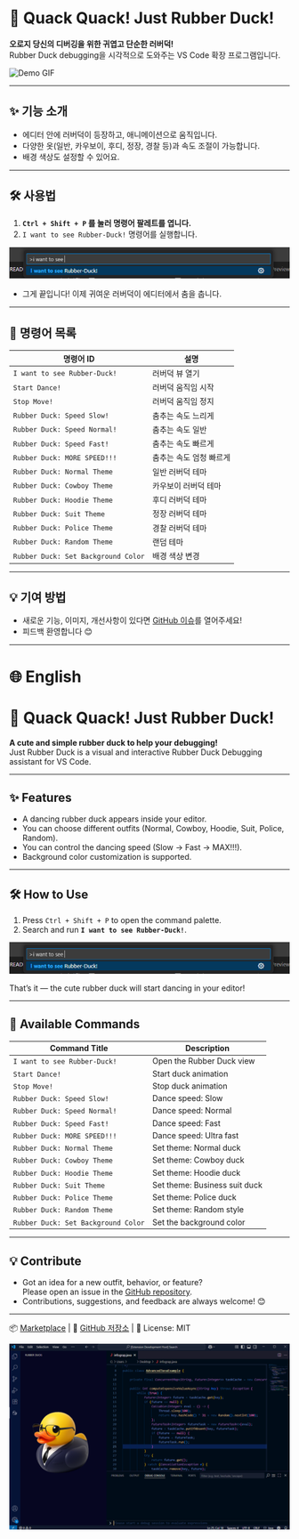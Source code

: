 # 🦆 Quack Quack! Just Rubber Duck!

**오로지 당신의 디버깅을 위한 귀엽고 단순한 러버덕!**  
Rubber Duck debugging을 시각적으로 도와주는 VS Code 확장 프로그램입니다.

![Demo GIF](https://raw.githubusercontent.com/devbini/just-rubber-duck/main/Images/demomv.gif)

---

## ✨ 기능 소개

- 에디터 안에 러버덕이 등장하고, 애니메이션으로 움직입니다.
- 다양한 옷(일반, 카우보이, 후디, 정장, 경찰 등)과 속도 조절이 가능합니다.
- 배경 색상도 설정할 수 있어요.

---

## 🛠️ 사용법

1. **`Ctrl + Shift + P` 를 눌러 명령어 팔레트를 엽니다.**
2. `I want to see Rubber-Duck!` 명령어를 실행합니다.

![Guide](https://raw.githubusercontent.com/devbini/just-rubber-duck/main/Images/demo2.png)

- 그게 끝입니다! 이제 귀여운 러버덕이 에디터에서 춤을 춥니다.

---

## 🎨 명령어 목록

| 명령어 ID                           | 설명                           |
|------------------------------------|--------------------------------|
| `I want to see Rubber-Duck!`     | 러버덕 뷰 열기                  |
| `Start Dance!`     | 러버덕 움직임 시작         |
| `Stop Move!`      | 러버덕 움직임 정지         |
| `Rubber Duck: Speed Slow!`          | 춤추는 속도 느리게                         |
| `Rubber Duck: Speed Normal!`        | 춤추는 속도 일반                      |
| `Rubber Duck: Speed Fast!`          | 춤추는 속도 빠르게                         |
| `Rubber Duck: MORE SPEED!!!`      | 춤추는 속도 엄청 빠르게                    |
| `Rubber Duck: Normal Theme`                | 일반 러버덕 테마               |
| `Rubber Duck: Cowboy Theme`          | 카우보이 러버덕 테마           |
| `Rubber Duck: Hoodie Theme`          | 후디 러버덕 테마               |
| `Rubber Duck: Suit Theme`             | 정장 러버덕 테마               |
| `Rubber Duck: Police Theme`          | 경찰 러버덕 테마               |
| `Rubber Duck: Random Theme`          | 랜덤 테마                      |
| `Rubber Duck: Set Background Color`         | 배경 색상 변경                 |

---

## 💡 기여 방법

- 새로운 기능, 이미지, 개선사항이 있다면 [GitHub 이슈](https://github.com/devbini/just-rubber-duck/issues)를 열어주세요!
- 피드백 환영합니다 😊

---

# 🌐 English

# 🦆 Quack Quack! Just Rubber Duck!

**A cute and simple rubber duck to help your debugging!**  
Just Rubber Duck is a visual and interactive Rubber Duck Debugging assistant for VS Code.

---

## ✨ Features

- A dancing rubber duck appears inside your editor.
- You can choose different outfits (Normal, Cowboy, Hoodie, Suit, Police, Random).
- You can control the dancing speed (Slow → Fast → MAX!!!).
- Background color customization is supported.

---

## 🛠️ How to Use

1. Press `Ctrl + Shift + P` to open the command palette.
2. Search and run **`I want to see Rubber-Duck!`**.

![Guide](https://raw.githubusercontent.com/devbini/just-rubber-duck/main/Images/demo2.png)

That’s it — the cute rubber duck will start dancing in your editor!

---

## 🎨 Available Commands

| Command Title                         | Description                        |
|--------------------------------------|------------------------------------|
| `I want to see Rubber-Duck!`         | Open the Rubber Duck view          |
| `Start Dance!`                       | Start duck animation               |
| `Stop Move!`                         | Stop duck animation                |
| `Rubber Duck: Speed Slow!`           | Dance speed: Slow                  |
| `Rubber Duck: Speed Normal!`         | Dance speed: Normal                |
| `Rubber Duck: Speed Fast!`           | Dance speed: Fast                  |
| `Rubber Duck: MORE SPEED!!!`         | Dance speed: Ultra fast            |
| `Rubber Duck: Normal Theme`          | Set theme: Normal duck             |
| `Rubber Duck: Cowboy Theme`          | Set theme: Cowboy duck             |
| `Rubber Duck: Hoodie Theme`          | Set theme: Hoodie duck             |
| `Rubber Duck: Suit Theme`            | Set theme: Business suit duck      |
| `Rubber Duck: Police Theme`          | Set theme: Police duck             |
| `Rubber Duck: Random Theme`          | Set theme: Random style            |
| `Rubber Duck: Set Background Color`  | Set the background color           |

---

## 💡 Contribute

- Got an idea for a new outfit, behavior, or feature?  
  Please open an issue in the [GitHub repository](https://github.com/devbini/just-rubber-duck/issues).
- Contributions, suggestions, and feedback are always welcome! 😊

---
📦 [Marketplace](https://marketplace.visualstudio.com/items?itemName=devbini.just-rubber-duck) | 🐙 [GitHub 저장소](https://github.com/devbini/just-rubber-duck) | 🪪 License: MIT

![Demo Img](https://raw.githubusercontent.com/devbini/just-rubber-duck/main/Images/demo.png)